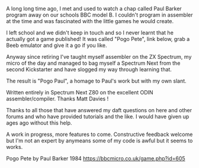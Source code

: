 A long long time ago, I met and used to watch a chap called Paul Barker program away on our schools BBC model B. I couldn't program in assembler at the time and was fascinated with the little games he would create.

I left school and we didn't keep in touch and so I never learnt that he actually got a game published!  It was called "Pogo Pete", link below, grab a Beeb emulator and give it a go if you like.

Anyway since retiring I've taught myself assembler on the ZX Spectrum, my micro of the day and managed to bag myself a Spectrum Next from the second Kickstarter and have slogged my way through learning that. 

The result is "Pogo Paul", a homage to Paul's work but with my own slant.

Written entirely in Spectrum Next Z80 on the excellent ODIN assembler/compiler. Thanks Matt Davies !

Thanks to all those that have answered my daft questions on here and other forums and who have provided tutorials and the like. I would have given up ages ago without this help.

A work in progress, more features to come. Constructive feedback welcome but I'm not an expert by anymeans some of my code is awful but it seems to works. 


Pogo Pete by Paul Barker 1984
https://bbcmicro.co.uk/game.php?id=605

